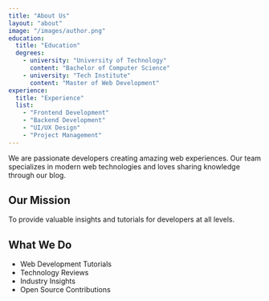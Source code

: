 ```yaml
---
title: "About Us"
layout: "about"
image: "/images/author.png"
education:
  title: "Education"
  degrees:
    - university: "University of Technology"
      content: "Bachelor of Computer Science"
    - university: "Tech Institute"
      content: "Master of Web Development"
experience:
  title: "Experience"
  list:
    - "Frontend Development"
    - "Backend Development"
    - "UI/UX Design"
    - "Project Management"
---
```


We are passionate developers creating amazing web experiences. Our team specializes in modern web technologies and loves sharing knowledge through our blog.

## Our Mission

To provide valuable insights and tutorials for developers at all levels.

## What We Do

- Web Development Tutorials
- Technology Reviews
- Industry Insights
- Open Source Contributions